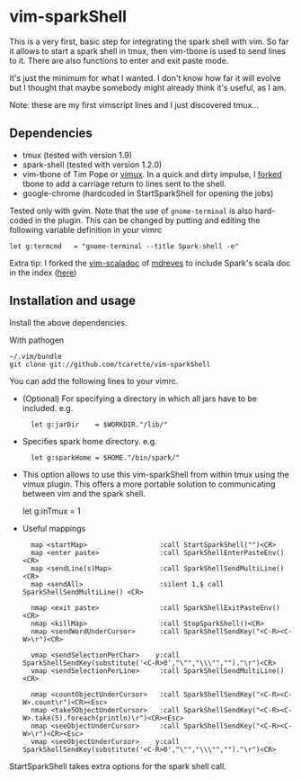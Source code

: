 # vim-sparkShell

This is a very first, basic step for integrating the spark shell with vim.
So far it allows to start a spark shell in tmux, then vim-tbone is used to
send lines to it. There are also functions to enter and exit paste mode.

It's just the minimum for what I wanted. I don't know how far it will
evolve but I thought that maybe somebody might already think it's useful,
as I am.

Note: these are my first vimscript lines and I just discovered tmux...

## Dependencies

* tmux         (tested with version 1.9)
* spark-shell  (tested with version 1.2.0)
* vim-tbone of Tim Pope or [vimux](https://github.com/benmills/vimux.git). In a quick and dirty impulse, I [forked](https://github.com/tcarette/vim-tbone)
tbone to add a carriage return to lines sent to the shell.
* google-chrome (hardcoded in StartSparkShell for opening the jobs)

Tested only with gvim. Note that the use of `gnome-terminal` is also
hard-coded in the plugin. This can be changed by putting and editing the
following variable definition in your vimrc

    let g:termcmd   = "gnome-terminal --title Spark-shell -e"

Extra tip: I forked the [vim-scaladoc](https://github.com/mdreves/vim-scaladoc) of [mdreves](https://github.com/mdreves) to include Spark's scala doc in the index ([here](https://github.com/tcarette/vim-scaladoc))

## Installation and usage

Install the above dependencies.

With pathogen

    ~/.vim/bundle
    git clone git://github.com/tcarette/vim-sparkShell

You can add the following lines to your vimrc.
	
* (Optional) For specifying a directory in which all jars have to be
included. e.g.

		let g:jarDir    = $WORKDIR."/lib/"

* Specifies spark home directory. e.g.

		let g:sparkHome = $HOME."/bin/spark/"

* This option allows to use this vim-sparkShell from within tmux using the vimux plugin. This offers a more portable solution to communicating between vim and the spark shell.

    let g:inTmux         = 1

* Useful mappings

		map <startMap>                  :call StartSparkShell("")<CR>
		map <enter paste>               :call SparkShellEnterPasteEnv()<CR>
		map <sendLine(s)Map>            :call SparkShellSendMultiLine() <CR>
		map <sendAll>                   :silent 1,$ call SparkShellSendMultiLine() <CR>

		nmap <exit paste>               :call SparkShellExitPasteEnv()<CR>
		nmap <killMap>                  :call StopSparkShell()<CR>
		nmap <sendWordUnderCursor>      :call SparkShellSendKey("<C-R><C-W>\r")<CR> 

		vmap <sendSelectionPerChar>    y:call SparkShellSendKey(substitute('<C-R>0',"\"","\\\"","")."\r")<CR>
		vmap <sendSelectionPerLine>     :call SparkShellSendMultiLine() <CR>

		nmap <countObjectUnderCursor>   :call SparkShellSendKey("<C-R><C-W>.count\r")<CR><Esc>
		nmap <take5ObjectUnderCursor>   :call SparkShellSendKey("<C-R><C-W>.take(5).foreach(println)\r")<CR><Esc>
		nmap <seeObjectUnderCursor>     :call SparkShellSendKey("<C-R><C-W>\r")<CR><Esc>
		vmap <seeObjectUnderCursor>    y:call SparkShellSendKey(substitute('<C-R>0',"\"","\\\"","")."\r")<CR>


StartSparkShell takes extra options for the spark shell call.

